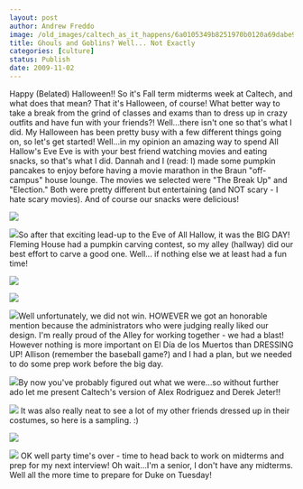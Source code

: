```yaml
---
layout: post
author: Andrew Freddo
image: /old_images/caltech_as_it_happens/6a0105349b8251970b0120a69dabe9970c.jpg
title: Ghouls and Goblins? Well... Not Exactly
categories: [culture]
status: Publish
date: 2009-11-02
---
```


Happy (Belated) Halloween!!
So it's Fall term midterms week at Caltech, and what does that mean? That it's Halloween, of course! What better way to take a break from the grind of classes and exams than to dress up in crazy outfits and have fun with your friends?! Well...there isn't one so that's what I did. My Halloween has been pretty busy with a few different things going on, so let's get started!
Well...in my opinion an amazing way to spend All Hallow's Eve Eve is with your best friend watching movies and eating snacks, so that's what I did. Dannah and I (read: I) made some pumpkin pancakes to enjoy before having a movie marathon in the Braun "off-campus" house lounge. The movies we selected were "The Break Up" and "Election." Both were pretty different but entertaining (and NOT scary - I hate scary movies). And of course our snacks were delicious!


![](/old_images/caltech_as_it_happens/6a0105349b8251970b0120a64835be970b.jpg)

![](/old_images/caltech_as_it_happens/6a0105349b8251970b0120a69dac72970c.jpg)So after that exciting lead-up to the Eve of All Hallow, it was the BIG DAY! Fleming House had a pumpkin carving contest, so my alley (hallway) did our best effort to carve a good one. Well... if nothing else we at least had a fun time!

![](/old_images/caltech_as_it_happens/6a0105349b8251970b0120a69dadc9970c.jpg)

![](/old_images/caltech_as_it_happens/6a0105349b8251970b0120a6483859970b.jpg)

![](/old_images/caltech_as_it_happens/6a0105349b8251970b0120a69daf07970c.jpg)Well unfortunately, we did not win. HOWEVER we got an honorable mention because the administrators who were judging really liked our design. I'm really proud of the Alley for working together - we had a blast!
However nothing is more important on El Día de los Muertos than DRESSING UP! Allison (remember the baseball game?) and I had a plan, but we needed to do some prep work before the big day.


![](/old_images/caltech_as_it_happens/6a0105349b8251970b0120a69db039970c.jpg)By now you've probably figured out what we were...so without further ado let me present Caltech's version of Alex Rodriguez and Derek Jeter!!

![](/old_images/caltech_as_it_happens/6a0105349b8251970b0120a69db154970c.jpg) It was also really neat to see a lot of my other friends dressed up in their costumes, so here is a sampling. :)

![](/old_images/caltech_as_it_happens/6a0105349b8251970b0120a6483c33970b.jpg)

![](/old_images/caltech_as_it_happens/6a0105349b8251970b0120a69db2af970c.jpg) OK well party time's over - time to head back to work on midterms and prep for my next interview! Oh wait...I'm a senior, I don't have any midterms. Well all the more time to prepare for Duke on Tuesday!
